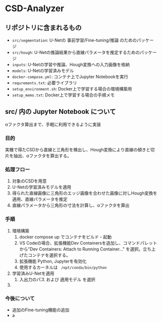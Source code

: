# CSD-Analyzer

## リポジトリに含まれるもの
- `src/segmentation`: U-Netの 事前学習/Fine-tuning/推論 のためのパッケージ
- `src/hough`: U-Netの推論結果から直線パラメータを推定するためのパッケージ
- `inputs`: U-Netの学習や推論、Hough変換への入力画像を格納
- `models`: U-Netの学習済みモデル 
- `docker-compose.yml`: コンテナ上でJupyter Notebookを実行
- `requrements.txt`: 必要ライブラリ
- `setup_environment.sh`: Docker上で学習する場合の環境構築用
- `setup_memo.txt`: Docker上で学習する場合の手順メモ

## src/ 内の Jupyter Notebook について
αファクタ算出まで、手軽に利用できるように実装
### 目的
実機で得たCSDから直線と三角形を検出し、Hough変換により直線の傾きと切片を抽出、αファクタを算出する。

### 処理フロー
1. 対象のCSDを用意
1. U-Netの学習済みモデルを適用
1. 得られた直線画像に三角形のエッジ画像を合わせた画像に対しHough変換を適用、直線パラメータを推定
1. 直線パラメータから三角形の寸法を計算し、αファクタを算出

### 手順
1. 環境構築
    1. docker compose up でコンテナをビルド・起動
    1. VS Codeの場合、拡張機能Dev Containersを追加し、コマンドパレットから"Dev Containers: Attach to Running Container..." を選択。立ち上げたコンテナを選択する。
    1. 拡張機能 Python, Jupyterを有効化
    1. 使用するカーネルは ` /opt/conda/bin/python`
1. 学習済みU-Netを適用
    1. 入出力のパス および 適用モデル を選択
1. 

### 今後について
- 追加のFine-tuning機能の追加
- a